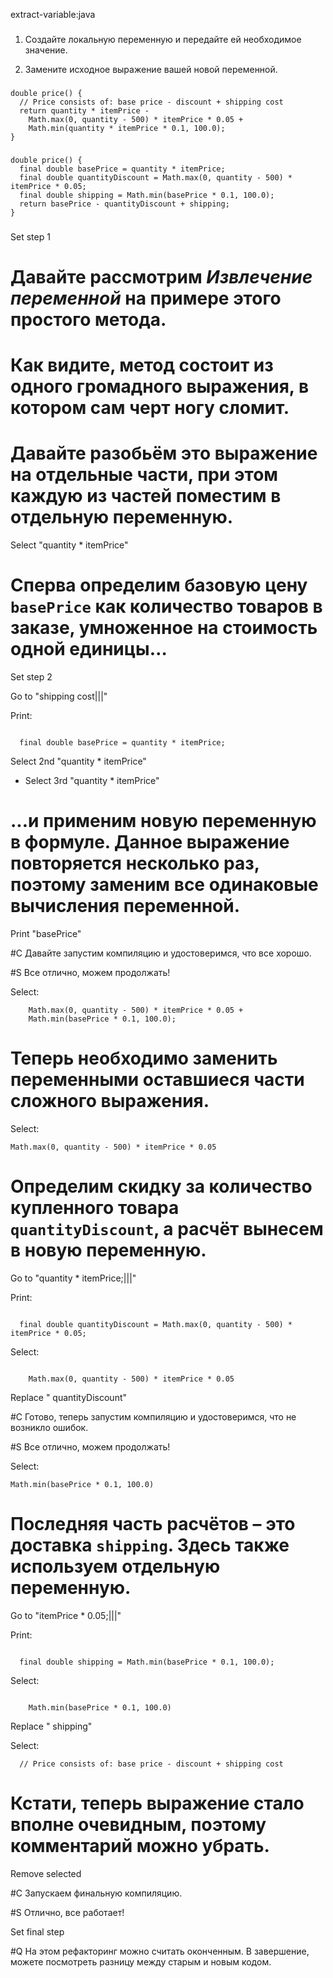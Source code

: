extract-variable:java

###

1. Создайте локальную переменную и передайте ей необходимое значение.

2. Замените исходное выражение вашей новой переменной.



###

```
double price() {
  // Price consists of: base price - discount + shipping cost
  return quantity * itemPrice -
    Math.max(0, quantity - 500) * itemPrice * 0.05 +
    Math.min(quantity * itemPrice * 0.1, 100.0);
}
```

###

```
double price() {
  final double basePrice = quantity * itemPrice;
  final double quantityDiscount = Math.max(0, quantity - 500) * itemPrice * 0.05;
  final double shipping = Math.min(basePrice * 0.1, 100.0);
  return basePrice - quantityDiscount + shipping;
}
```

###

Set step 1

# Давайте рассмотрим <i>Извлечение переменной</i> на примере этого простого метода.

# Как видите, метод состоит из одного громадного выражения, в котором сам черт ногу сломит.

# Давайте разобьём это выражение на отдельные части, при этом каждую из частей поместим в отдельную переменную.

Select "quantity * itemPrice"

# Сперва определим базовую цену <code>basePrice</code> как количество товаров в заказе, умноженное на стоимость одной единицы…

Set step 2

Go to "shipping cost|||"

Print:
```

  final double basePrice = quantity * itemPrice;
```

Select 2nd "quantity * itemPrice"
+ Select 3rd "quantity * itemPrice"

# ...и применим новую переменную в формуле. Данное выражение повторяется несколько раз, поэтому заменим все одинаковые вычисления переменной.

Print "basePrice"

#C Давайте запустим компиляцию и удостоверимся, что все хорошо.

#S Все отлично, можем продолжать!

Select:
```
    Math.max(0, quantity - 500) * itemPrice * 0.05 +
    Math.min(basePrice * 0.1, 100.0);
```

# Теперь необходимо заменить переменными оставшиеся части сложного выражения.

Select:
```
Math.max(0, quantity - 500) * itemPrice * 0.05
```

# Определим скидку за количество купленного товара <code>quantityDiscount</code>, а расчёт вынесем в новую переменную.

Go to "quantity * itemPrice;|||"

Print:
```

  final double quantityDiscount = Math.max(0, quantity - 500) * itemPrice * 0.05;
```

Select:
```

    Math.max(0, quantity - 500) * itemPrice * 0.05
```

Replace " quantityDiscount"

#C Готово, теперь запустим компиляцию и удостоверимся, что не возникло ошибок.

#S Все отлично, можем продолжать!

Select:
```
Math.min(basePrice * 0.1, 100.0)
```

# Последняя часть расчётов  – это доставка <code>shipping</code>. Здесь также используем отдельную переменную.

Go to "itemPrice * 0.05;|||"

Print:
```

  final double shipping = Math.min(basePrice * 0.1, 100.0);
```

Select:
```

    Math.min(basePrice * 0.1, 100.0)
```

Replace " shipping"

Select:
```
  // Price consists of: base price - discount + shipping cost

```

# Кстати, теперь выражение стало вполне очевидным, поэтому комментарий можно убрать.

Remove selected

#C Запускаем финальную компиляцию.

#S Отлично, все работает!

Set final step

#Q На этом рефакторинг можно считать оконченным. В завершение, можете посмотреть разницу между старым и новым кодом.